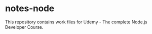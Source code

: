 # notes-node

This repository contains work files for Udemy - The complete Node.js Developer Course.
